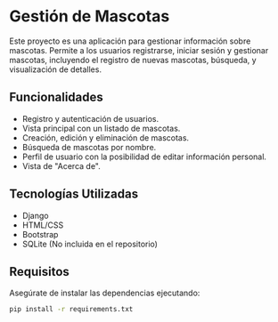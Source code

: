 # Gestión de Mascotas

Este proyecto es una aplicación para gestionar información sobre mascotas. Permite a los usuarios registrarse, iniciar sesión y gestionar mascotas, incluyendo el registro de nuevas mascotas, búsqueda, y visualización de detalles.

## Funcionalidades

-   Registro y autenticación de usuarios.
-   Vista principal con un listado de mascotas.
-   Creación, edición y eliminación de mascotas.
-   Búsqueda de mascotas por nombre.
-   Perfil de usuario con la posibilidad de editar información personal.
-   Vista de "Acerca de".

## Tecnologías Utilizadas

-   Django
-   HTML/CSS
-   Bootstrap
-   SQLite (No incluida en el repositorio)

## Requisitos

Asegúrate de instalar las dependencias ejecutando:

```bash
pip install -r requirements.txt
```
